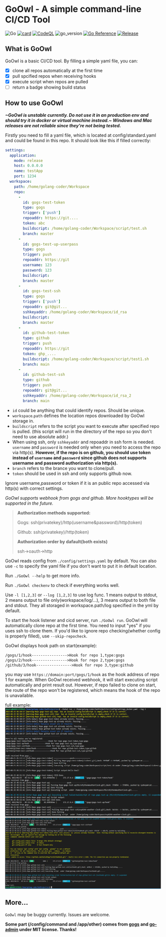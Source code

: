 # GoOwl - A simple command-line CI/CD Tool
![Go](https://github.com/sydneyowl/GoOwl/actions/workflows/GoOwl_Build.yml/badge.svg) [![card](https://goreportcard.com/badge/github.com/sydneyowl/GoOwl)](https://goreportcard.com/report/github.com/sydneyowl/GoOwl) [![CodeQL](https://github.com/SydneyOwl/GoOwl/actions/workflows/codeql-analysis.yml/badge.svg)](https://github.com/SydneyOwl/GoOwl/actions/workflows/codeql-analysis.yml)  ![go_version](https://img.shields.io/badge/Go-1.18.1-brightgreen) [![Go Reference](https://pkg.go.dev/badge/github.com/sydneyowl/GoOwl.svg)](https://pkg.go.dev/github.com/sydneyowl/GoOwl) [![Release](https://img.shields.io/github/v/tag/SydneyOwl/GoOwl)](https://github.com/sydneyowl/GoOwl/releases/latest) 
## What is GoOwl
GoOwl is a basic CI/CD tool. By filling a simple yaml file, you can:
- [x]  clone all repos automatically at the first time
- [x]  pull spcified repos when receiving hooks
- [x]  execute script when repos are pulled
- [ ]  return a badge showing build status

## How to use GoOwl
 ***~GoOwl is unstable currently. Do not use it in an production env and should try it in docker or virtual machine instead.~ Windows and Mac releases are not reliable since they're not being tested.***

Firstly you need to fill a yaml file, which is located at config/standard.yaml and could be found in this repo. It should look like this if filled correctly:

```yml
settings:
  application:
    mode: release
    host: 0.0.0.0
    name: testApp
    port: 1234
  workspace:
    path: /home/golang-coder/Workspace
    repo:
      -
        id: gogs-test-token
        type: gogs
        trigger: ['push']
        repoaddr: https://git....
        token: abc
        buildscript: /home/golang-coder/Workspace/script/test.sh
        branch: master
      -
        id: gogs-test-up-userpass
        type: gogs
        trigger: push
        repoaddr: https://git
        username: 123
        password: 123
        buildscript: 
        branch: master
      -
        id: gogs-test-ssh
        type: gogs
        trigger: ['push']
        repoaddr: git@git...
        sshkeyaddr: /home/golang-coder/Workspace/id_rsa
        buildscript: 
        branch: master
      -
        id: github-test-token
        type: github
        trigger: push
        repoaddr: https://git
        token: ghp_....
        buildscript: /home/golang-coder/Workspace/script/test1.sh
        branch: main
      -
        id: github-test-ssh
        type: github
        trigger: push
        repoaddr: git@git...
        sshkeyaddr: /home/golang-coder/Workspace/id_rsa_2
        branch: main
```
+ `id` could be anything that could identify repos. Should be unique.
+ `workspace`.`path` defines the location repos downloaded by GoOwl storage in.
+ `buildscript` refers to the script you want to execute after specified repo is pulled. (this script will run in the directory of the repo so you don't need to use absolute addr.)
+ When using ssh, only `sshkeyaddr` and repoaddr in ssh form is needed. `username` and `password` is needed only when you need to access the repo via http(s). **However, if the repo is on github, you should use token instead of `username` and `password` since github does not supports username and password authorization via http(s).**
+ `branch` refers to the brance you want to clone/pull.
+ `token` should be used in ssh and only supports github now.

Ignore username,password or token if it is an public repo accessed via http(s) with correct settings.

*GoOwl supports webhook from gogs and github. More hooktypes will be supported in the future.*

>**Authorization methods supported:**
>
>Gogs: ssh(privatekey)/http(username&password)/http(token)
>
>Github: ssh(privatekey)/http(token)
>
>**Authorization order by dafault(both exists)**
>
>ssh->oauth->http

GoOwl reads config from `./config/settings.yaml` by default. You can also use `-c` to specify the yaml file if you don't want to put it in default location.

Run `./GoOwl --help` to get more info.

Run `./GoOwl checkenv` to check if everything works well.  

Use `-l [1,2,3]` or `--log [1,2,3]` to use log func. 1 means output to stdout, 2 means output to file only(workspace/log/...), 3 means output to both file and stdout. They all storaged in workspace.path/log specified in the yml by default.

To start the hook listener and cicd server, run `./GoOwl run`. GoOwl will automatically clone repo at the first time. You need to input "yes" if you uses ssh to clone them. If you'd like to ignore repo checking(whether config is properly filled), use `--skip-repocheck`. 

GoOwl displays hook path on start(example):
```
/gogs/1/hook---------------->Hook for repo 1,type:gogs
/gogs/2/hook---------------->Hook for repo 2,type:gogs
/github/3/hook---------------->Hook for repo 3,type:github
```
you may use `https://domain:port/gogs/1/hook` as the hook address of repo 1 for example. When GoOwl received webhook, it will start executing script automatically and print result out. However, if repo failed to clone on start, the route of the repo won't be registered, which means the hook of the repo is unavailable. 

full example:
![](./md_pic/1.png)
![](./md_pic/2.png)

## More...
`GoOwl` may be buggy currently. Issues are welcome.

**Some part (/config/command and /app/other) comes from [gogs](https://github.com/gogs/git-module) and [go-admin](https://github.com/go-admin-team/go-admin) under MIT license. Thanks!**

